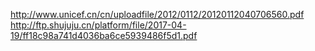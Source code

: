 http://www.unicef.cn/cn/uploadfile/2012/0112/20120112040706560.pdf
http://ftp.shujuju.cn/platform/file/2017-04-19/ff18c98a741d4036ba6ce5939486f5d1.pdf
